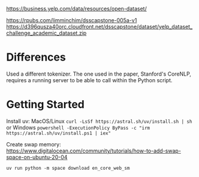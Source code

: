 https://business.yelp.com/data/resources/open-dataset/

https://rpubs.com/limminchim/dsscapstone-005a-v1
https://d396qusza40orc.cloudfront.net/dsscapstone/dataset/yelp_dataset_challenge_academic_dataset.zip

# Differences
Used a different tokenizer. The one used in the paper, Stanford's CoreNLP, requires a running server to be able to call within the Python script.

# Getting Started
Install uv: MacOS/Linux `curl -LsSf https://astral.sh/uv/install.sh | sh` or Windows `powershell -ExecutionPolicy ByPass -c "irm https://astral.sh/uv/install.ps1 | iex"`

Create swap memory: https://www.digitalocean.com/community/tutorials/how-to-add-swap-space-on-ubuntu-20-04

`uv run python -m space download en_core_web_sm`